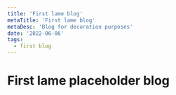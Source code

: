 ```yaml
---
title: 'First lame blog'
metaTitle: 'First lame blog'
metaDesc: 'Blog for decoration purposes'
date: '2022-06-06'
tags:
  - first blog
---
```


# First lame placeholder blog
